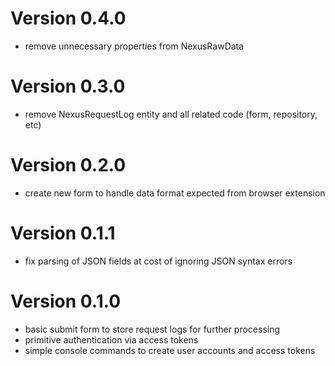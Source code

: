 # Version 0.4.0

- remove unnecessary properties from NexusRawData

# Version 0.3.0

- remove NexusRequestLog entity and all related code (form, repository, etc)

# Version 0.2.0

- create new form to handle data format expected from browser extension

# Version 0.1.1

- fix parsing of JSON fields at cost of ignoring JSON syntax errors

# Version 0.1.0

- basic submit form to store request logs for further processing
- primitive authentication via access tokens
- simple console commands to create user accounts and access tokens

